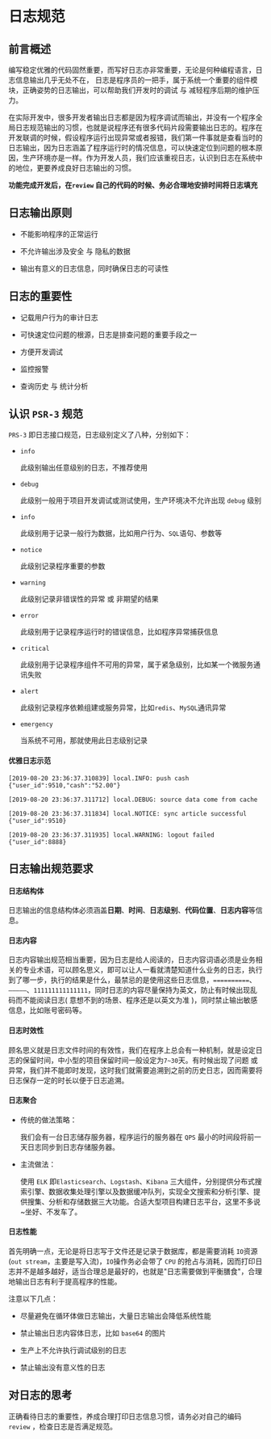 # 日志规范

## 前言概述

编写稳定优雅的代码固然重要，而写好日志亦非常重要，无论是何种编程语言，日志信息输出几乎无处不在， 日志是程序员的一把手，属于系统一个重要的组件模块，正确姿势的日志输出，可以帮助我们开发时的调试 与 减轻程序后期的维护压力。

在实际开发中，很多开发者输出日志都是因为程序调试而输出，并没有一个程序全局日志规范输出的习惯，也就是说程序还有很多代码片段需要输出日志的。程序在开发联调的时候，假设程序运行出现异常或者报错，我们第一件事就是查看当时的日志输出，因为日志涵盖了程序运行时的情况信息，可以快速定位到问题的根本原因，生产环境亦是一样。作为开发人员，我们应该重视日志，认识到日志在系统中的地位，更要养成良好日志输出的习惯。

**功能完成开发后，在`review` 自己的代码的时候、务必合理地安排时间将日志填充**



## 日志输出原则

- 不能影响程序的正常运行

- 不允许输出涉及安全 与 隐私的数据

- 输出有意义的日志信息，同时确保日志的可读性



## 日志的重要性

- 记载用户行为的审计日志

- 可快速定位问题的根源，日志是排查问题的重要手段之一

- 方便开发调试

- 监控报警

- 查询历史 与 统计分析



## 认识 `PSR-3` 规范

`PRS-3` 即日志接口规范，日志级别定义了八种，分别如下：

- `info`

  此级别输出任意级别的日志，不推荐使用

- `debug`

  此级别一般用于项目开发调试或测试使用，生产环境决不允许出现 `debug` 级别

- `info`

  此级别用于记录一般行为数据，比如用户行为、`SQL`语句、参数等

- `notice`

  此级别记录程序重要的参数

- `warning`

  此级别记录非错误性的异常 或 非期望的结果

- `error`

  此级别用于记录程序运行时的错误信息，比如程序异常捕获信息

- `critical`

  此级别用于记录程序组件不可用的异常，属于紧急级别，比如某一个微服务通讯失败

- `alert`

  此级别记录程序依赖组建或服务异常，比如`redis`、`MySQL`通讯异常

- `emergency`

  当系统不可用，那就使用此日志级别记录



#### 优雅日志示范

```
[2019-08-20 23:36:37.310839] local.INFO: push cash {"user_id":9510,"cash":"52.00"}

[2019-08-20 23:36:37.311712] local.DEBUG: source data come from cache 

[2019-08-20 23:36:37.311834] local.NOTICE: sync article successful {"user_id":9510}

[2019-08-20 23:36:37.311935] local.WARNING: logout failed {"user_id":8888}
```



## 日志输出规范要求

#### 日志结构体

日志输出的信息结构体必须涵盖**日期**、**时间**、**日志级别**、**代码位置**、**日志内容**等信息。

#### 日志内容

日志内容输出规范相当重要，因为日志是给人阅读的，日志内容词语必须是业务相关的专业术语，可以顾名思义，即可以让人一看就清楚知道什么业务的日志，执行到了哪一步，执行的结果是什么，最禁忌的是使用这些日志信息，`==========`、`—————`、`111111111111111`，同时日志的内容尽量保持为英文，防止有时候出现乱码而不能阅读日志( 意想不到的场景、程序还是以英文为准 )，同时禁止输出敏感信息，比如账号密码等。

#### 日志时效性

顾名思义就是日志文件时间的有效性，我们在程序上总会有一种机制，就是设定日志的保留时间，中小型的项目保留时间一般设定为`7~30`天。有时候出现了问题 或 异常，我们并不能即时发现，这时我们就需要追溯到之前的历史日志，因而需要将日志保存一定的时长以便于日志追溯。

#### 日志聚合

- 传统的做法策略：

  我们会有一台日志储存服务器，程序运行的服务器在 `QPS` 最小的时间段将前一天日志同步到日志存储服务器。

- 主流做法：

    使用 `ELK` 即`Elasticsearch`、`Logstash`、`Kibana` 三大组件，分别提供分布式搜索引擎、数据收集处理引擎以及数据缓冲队列，实现全文搜索和分析引擎、提供搜集、分析和存储数据三大功能。合适大型项目构建日志平台，这里不多说~坐好、不发车了。

#### 日志性能

首先明确一点，无论是将日志写于文件还是记录于数据库，都是需要消耗 `IO`资源(`out stream`，主要是写入流)，`IO`操作务必会带了 `CPU` 的抢占与消耗，因而打印日志并不是越多越好，适当合理总是最好的，也就是"日志需要做到平衡膳食"，合理地输出日志有利于提高程序的性能。

注意以下几点：

- 尽量避免在循环体做日志输出，大量日志输出会降低系统性能

- 禁止输出日志内容体日志，比如 `base64` 的图片

- 生产上不允许执行调试级别的日志

- 禁止输出没有意义性的日志



## 对日志的思考

正确看待日志的重要性，养成合理打印日志信息习惯，请务必对自己的编码 `review` ，检查日志是否满足规范。

































